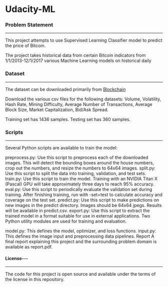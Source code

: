 # Udacity-ML

### Problem Statement
---
This project attempts to use Supervised Learning Classifier model to predict the price of Bitcoin.

The project takes historical data from certain Bitcoin indicators from 1/1/2013-12/1/2017 various Machine Learning models on historical daily 

### Dataset
---
The dataset can be downloaded primarily from [Blockchain](https://blockchain.info/stats)

Download the various csv files for the following datasets: Volume, Volatility, Hash Rate, Mining Difficulty, Average Number of Transactions, Average Block Size, Market Capitalization, Bid/Ask Spread.

Training set has 1436 samples.
Testing set has 360 samples.

### Scripts
---
Several Python scripts are available to train the model:

preprocess.py: Use this script to preprocess each of the downloaded images. This will detect the bounding boxes around the house numbers, crop out the numbers, and resize the numbers to 64x64 images.
split.py: Use this script to split the data into training, validation, and test sets.
train.py: Use this script to train the model. Training with an NVIDIA Titan X (Pascal) GPU will take approximately three days to reach 95% accuracy.
eval.py: Use this script to periodically evaluate the validation set during training. After finishing training, run with -set=test to calculate accuracy and coverage on the test set.
predict.py: Use this script to make predictions on new images in the predict directory. Images should be 64x64 jpegs. Results will be available in predict.csv.
export.py: Use this script to extract the trained model in a format suitable for use in external applications.
Two Python utility modules are used for training and evaluation.

model.py: This defines the model, optimizer, and loss functions.
input.py: This defines the image input and preprocessing data pipelines.
Report
A final report explaining this project and the surrounding problem domain is available as report.pdf.

#### License---
---
The code for this project is open source and available under the terms of the license in this repository.
